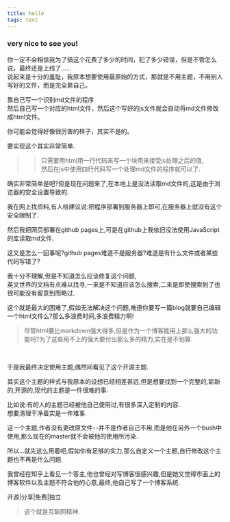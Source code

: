 ```yaml
---
title: hello
tags: text
---
```


### very nice to see you!   

你一定不会相信我为了搞这个花费了多少的时间，犯了多少错误，但是不管怎么说，最终还是上线了……  <br>
说起来是十分的羞耻，我原本想要使用最原始的方式，那就是不用主题，不用别人写好的文件，而是完全靠自己。<br>


靠自己写一个识别md文件的程序<br>
然后自己写一个对应的html文件，然后这个写好的js文件就会自动将md文件修改成html文件。


你可能会觉得好像很厉害的样子，其实不是的。<br>

要实现这个其实非常简单.  

>>只需要用html用一行代码来写一个块用来接受js处理之后的值,<br>
>>然后在js中使用四行代码写一个处理md文件的程序就可以了.<br>

确实非常简单是吧?但是现在问题来了,在本地上是没法读取md文件的,这是由于浏览器的安全设置导致的.<br>

我在网上找资料,有人给建议说:把程序部署到服务器上即可,在服务器上就没有这个安全限制了.  

然后我把网页部署在github pages上,可是在github上我依旧没法使用JavaScript的库读取md文件.<br>

这又是怎么一回事呢?github pages难道不是服务器?难道是有什么文件或者某些代码写错了?  

我十分不理解,但是不知道怎么应该修复这个问题,<br>英文世界的文档有点难以找寻,一来是不知道应该怎么搜索,二来是即使搜索到了也很可能没有留意到而略过.<br>

这个就是最大的困难了,假如无法解决这个问题,难道你要写一篇blog就要自己编辑一个html文件么?那么多浪费时间,多浪费精力啊!
>尽管html要比markdown强大得多,但是作为一个博客能用上那么强大的功能吗?为了这些用不上的强大要付出那么多的精力,实在是不划算.
<br>

于是我最终决定使用主题,偶然间看见了这个开源主题.  

其实这个主题的样式与我原本的设想已经相差甚远,但是想要找到一个完整的,崭新的,开源的,现代的主题是一件很难的事.<br>

比如说:有的人的主题已经被他自己使用过,有很多深入定制的内容.<br>想要清理干净着实是一件难事.  

这一个主题,作者没有更改原文件--并不是作者自己不用,而是他在另外一个bush中使用,那么现在的master就不会被他的使用所污染.  

所以...就先这么用着吧,假如你有足够的实力,那么自定义一个主题,自行修改这个主题也不再是什么问题.  

我曾经在知乎上看见一个答主,他也曾经对写博客很感兴趣,但是她又觉得市面上的博客软件以及主题不符合他的心意,最终,他自己写了一个博客系统.  

开源|分享|免费|独立  
>这个就是互联网精神.







